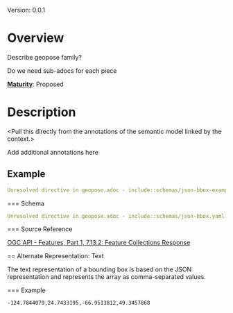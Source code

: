 Version: 0.0.1

# Overview

Describe geopose family?

Do we need sub-adocs for each piece

[**Maturity**](https://github.com/cportele/ogcapi-building-blocks#building-block-maturity):
Proposed

# Description

\<Pull this directly from the annotations of the semantic model linked
by the context.\>

Add additional annotations here

## Example

``` YAML
Unresolved directive in geopose.adoc - include::schemas/json-bbox-example.yaml[]
```

<div class="informalexample">

\=== Schema

``` YAML
Unresolved directive in geopose.adoc - include::schemas/json-bbox.yaml[]
```

\=== Source Reference

[OGC API - Features, Part 1, 7.13.2: Feature Collections
Response](http://www.opengis.net/doc/IS/ogcapi-features-1/1.0#_response_4)

\== Alternate Representation: Text

The text representation of a bounding box is based on the JSON
representation and represents the array as comma-separated values.

\=== Example

</div>

``` TEXT
-124.7844079,24.7433195,-66.9513812,49.3457868
```

<div class="informalexample">

</div>
